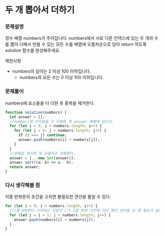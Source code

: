 # 두 개 뽑아서 더하기

### 문제설명

정수 배열 numbers가 주어집니다. numbers에서 서로 다른 인덱스에 있는 두 개의 수를 뽑아 더해서 만들 수 있는 모든 수를 배열에 오름차순으로 담아 return 하도록 solution 함수를 완성해주세요.

제한사항

- numbers의 길이는 2 이상 100 이하입니다.
  - numbers의 모든 수는 0 이상 100 이하입니다.

### 문제풀이

numbers에 요소들을 다 더한 후 중복을 제거한다.

```js
function solution(numbers) {
  let answer = [];
  //numbers에 숫자들을 다 더해준 후 answer 배열에 담는다.
  for (let i = 0; i < numbers.length; i++) {
    for (let j = 0; j < numbers.length; j++) {
      if (i === j) continue;
      answer.push(numbers[i] + numbers[j]);
    }
  }
  //중복을 제거한 후 오름차순 정렬한다.
  answer = [...new Set(answer)];
  answer.sort((a, b) => a - b);
  return answer;
}
```

### 다시 생각해볼 점

이중 반복문의 조건을 고치면 불필요한 연산을 줄일 수 있다.

```js
for (let i = 0; i < numbers.length; i++) {
  //j를 0번부터 시작하는 것보다 i + 1을 하면 이전에 이미 했던 연산을 또 할 필요가 없어진다.
  for (let j = i + 1; j < numbers.length; j++) {
    answer.push(numbers[i] + numbers[j]);
  }
}
```
